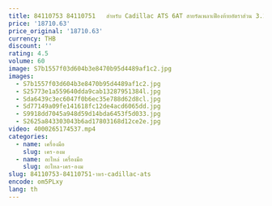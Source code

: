```yaml
---
title: 84110753 84110751   สําหรับ Cadillac ATS 6AT สายรัดเพลาเฟืองท้ายอัตราส่วน 3.27
price: '18710.63'
price_original: '18710.63'
currency: THB
discount: ''
rating: 4.5
volume: 60
image: S7b1557f03d604b3e8470b95d4489af1c2.jpg
images:
  - S7b1557f03d604b3e8470b95d4489af1c2.jpg
  - S25773e1a559640dda9cab13287951384l.jpg
  - Sda6439c3ec6047f0b6ec35e788d62d8cl.jpg
  - Sd77149a09fe141618fc12de4acd6065dd.jpg
  - S9918dd7045a948d59d14bda6453f5d033.jpg
  - S2625a843303043b6ad17803168d12ce2e.jpg
video: 4000265174537.mp4
categories:
  - name: เครื่องมือ
    slug: เคร-องม
  - name: อะไหล่ เครื่องมือ
    slug: อะไหล-เคร-องม
slug: 84110753-84110751-าหร-cadillac-ats
encode: om5PLxy
lang: th
---
```

  